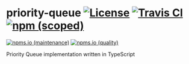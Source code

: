 # priority-queue [![License](https://img.shields.io/github/license/kei-g/priority-queue?style=plastic)](https://opensource.org/licenses/BSD-3-Clause) [![Travis CI](https://img.shields.io/travis/com/kei-g/priority-queue?logo=travis&style=plastic)](https://www.travis-ci.com/github/kei-g/priority-queue) [![npm (scoped)](https://img.shields.io/npm/v/@kei-g/priority-queue?logo=npm&style=plastic)](https://npmjs.com/@kei-g/priority-queue)

[![npms.io (maintenance)](https://img.shields.io/npms-io/maintenance-score/@kei-g/priority-queue?style=plastic)](https://npms.io/search?q=%40kei-g%2Fpriority-queue)
[![npms.io (quality)](https://img.shields.io/npms-io/quality-score/@kei-g/priority-queue?style=plastic)](https://npms.io/search?q=%40kei-g%2Fpriority-queue)

Priority Queue implementation written in TypeScript
